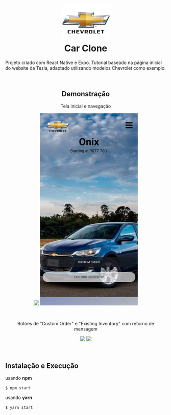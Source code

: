 <h1 align="center">
<img src="/assets/images/logo.png" width="150"/><br />
Car Clone
</h1>

<p align="jusify">Projeto criado com React Native e Expo. Tutorial baseado na página inicial do website da Tesla, adaptado utilizando modelos Chevrolet como exemplo.</p>
<br/>

<h2 align="center">Demonstração</h2>

<p align="center">Tela inicial e navegação</p>
<p align="center">
<img src="/demo/navigation.demo.gif" height="600px"/>
<img src="/demo/index-demo.jpg" height="600px"/>
</p>
<br/>

<p align="center">Botões de "Custom Order" e "Existing Inventory" com retorno de mensagem</p>
<p align="center">
<img src="/demo/order.demo.gif" height="600px"/>
<img src="/demo/invent.demo.gif" height="600px"/>
</p>
<br/>

## Instalação e Execução

usando **npm**
```
$ npm start
```

usando **yarn**
```bash
$ yarn start
```
<br/>
<br/>
